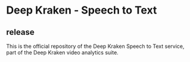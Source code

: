 # Deep Kraken - Speech to Text

## release

This is the official repository of the Deep Kraken Speech to Text service, part of the Deep Kraken video analytics suite.


